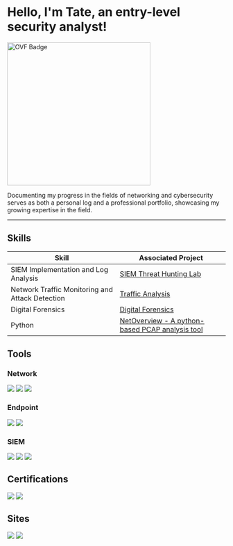 # Hello, I'm Tate, an entry-level security analyst!

<p align="left">
  <img src="https://cyberdefenders-storage.s3.me-central-1.amazonaws.com/profile-badges/OVF.png" width="330" alt="OVF Badge" />
</p>

<p>
  Documenting my progress in the fields of networking and cybersecurity serves as both a personal log and a professional portfolio, showcasing my growing expertise in the field.
</p>

----
## Skills

| Skill                                           | Associated Project                                                                                                 |
|-------------------------------------------------|--------------------------------------------------------------------------------------------------------------------|
| SIEM Implementation and Log Analysis            | <a href="https://github.com/tatescode/tatescode.github.io/tree/main/ThreatHuntingLab">SIEM Threat Hunting Lab</a>|
| Network Traffic Monitoring and Attack Detection | <a href="https://github.com/tatescode/tatescode.github.io/tree/main/MalwareTrafficAnalysis">Traffic Analysis</a>   |
| Digital Forensics                               | <a href="https://github.com/tatescode/tatescode.github.io/tree/main/Digital%20Forensics">Digital Forensics</a>     |
| Python                                          | <a href="https://github.com/tatescode/netoverview">NetOverview - A python-based PCAP analysis tool</a>             |

## Tools

### Network
<div>
    <img src="https://img.shields.io/badge/-Wireshark-1679A7?&style=for-the-badge&logo=Wireshark&logoColor=white" />
    <img src="https://img.shields.io/badge/-Suricata-EF3B2D?&style=for-the-badge&logo=Suricata&logoColor=white" />
    <img src="https://img.shields.io/badge/-Zeek-777BB4?&style=for-the-badge&logo=Zeek&logoColor=white" />
</div>

### Endpoint
<div>
    <img src="https://img.shields.io/badge/-Microsoft_Defender_for_Endpoint-00A4EF?&style=for-the-badge&logo=Microsoft&logoColor=white" />
    <img src="https://img.shields.io/badge/-Velociraptor-4B275F?&style=for-the-badge&logo=Velociraptor&logoColor=white" />
</div>

### SIEM
<div>
    <img src="https://img.shields.io/badge/-Microsoft_Sentinel-0078D4?&style=for-the-badge&logo=Microsoft&logoColor=white" />
    <img src="https://img.shields.io/badge/-Splunk-000000?&style=for-the-badge&logo=Splunk&logoColor=white" />
    <img src="https://img.shields.io/badge/-Elastic-005571?&style=for-the-badge&logo=Elastic&logoColor=white" />
</div>

## Certifications
<div>
<img src="https://img.shields.io/badge/-Security%2B-FF0000?&style=for-the-badge&logo=CompTIA&logoColor=white" />
<img src="https://img.shields.io/badge/-CDSA-006400?&style=for-the-badge&logoColor=white" />
</div>

## Sites
<div>
<a href="https://linkedin.com/in/tategreiner"><img src="https://img.shields.io/badge/-LinkedIn-0072b1?&style=for-the-badge&logo=linkedin&logoColor=white" /></a>
<a href="https://tatescode.github.io"><img src="https://img.shields.io/badge/-Github.io-purple?&style=for-the-badge&logo=github&logoColor=white" /></a>
</div>

